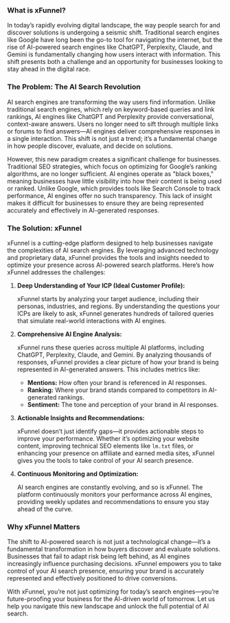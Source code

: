 ### What is xFunnel?

In today’s rapidly evolving digital landscape, the way people search for and discover solutions is undergoing a seismic shift. Traditional search engines like Google have long been the go-to tool for navigating the internet, but the rise of AI-powered search engines like ChatGPT, Perplexity, Claude, and Gemini is fundamentally changing how users interact with information. This shift presents both a challenge and an opportunity for businesses looking to stay ahead in the digital race.

### The Problem: The AI Search Revolution

AI search engines are transforming the way users find information. Unlike traditional search engines, which rely on keyword-based queries and link rankings, AI engines like ChatGPT and Perplexity provide conversational, context-aware answers. Users no longer need to sift through multiple links or forums to find answers—AI engines deliver comprehensive responses in a single interaction. This shift is not just a trend; it’s a fundamental change in how people discover, evaluate, and decide on solutions.

However, this new paradigm creates a significant challenge for businesses. Traditional SEO strategies, which focus on optimizing for Google’s ranking algorithms, are no longer sufficient. AI engines operate as "black boxes," meaning businesses have little visibility into how their content is being used or ranked. Unlike Google, which provides tools like Search Console to track performance, AI engines offer no such transparency. This lack of insight makes it difficult for businesses to ensure they are being represented accurately and effectively in AI-generated responses.

### The Solution: xFunnel

xFunnel is a cutting-edge platform designed to help businesses navigate the complexities of AI search engines. By leveraging advanced technology and proprietary data, xFunnel provides the tools and insights needed to optimize your presence across AI-powered search platforms. Here’s how xFunnel addresses the challenges:

1. **Deep Understanding of Your ICP (Ideal Customer Profile):**
    
    xFunnel starts by analyzing your target audience, including their personas, industries, and regions. By understanding the questions your ICPs are likely to ask, xFunnel generates hundreds of tailored queries that simulate real-world interactions with AI engines.
    
2. **Comprehensive AI Engine Analysis:**
    
    xFunnel runs these queries across multiple AI platforms, including ChatGPT, Perplexity, Claude, and Gemini. By analyzing thousands of responses, xFunnel provides a clear picture of how your brand is being represented in AI-generated answers. This includes metrics like:
    
    - **Mentions:** How often your brand is referenced in AI responses.
    - **Ranking:** Where your brand stands compared to competitors in AI-generated rankings.
    - **Sentiment:** The tone and perception of your brand in AI responses.
3. **Actionable Insights and Recommendations:**
    
    xFunnel doesn’t just identify gaps—it provides actionable steps to improve your performance. Whether it’s optimizing your website content, improving technical SEO elements like `lm.txt` files, or enhancing your presence on affiliate and earned media sites, xFunnel gives you the tools to take control of your AI search presence.
    
4. **Continuous Monitoring and Optimization:**
    
    AI search engines are constantly evolving, and so is xFunnel. The platform continuously monitors your performance across AI engines, providing weekly updates and recommendations to ensure you stay ahead of the curve.
    

### Why xFunnel Matters

The shift to AI-powered search is not just a technological change—it’s a fundamental transformation in how buyers discover and evaluate solutions. Businesses that fail to adapt risk being left behind, as AI engines increasingly influence purchasing decisions. xFunnel empowers you to take control of your AI search presence, ensuring your brand is accurately represented and effectively positioned to drive conversions.

With xFunnel, you’re not just optimizing for today’s search engines—you’re future-proofing your business for the AI-driven world of tomorrow. Let us help you navigate this new landscape and unlock the full potential of AI search.